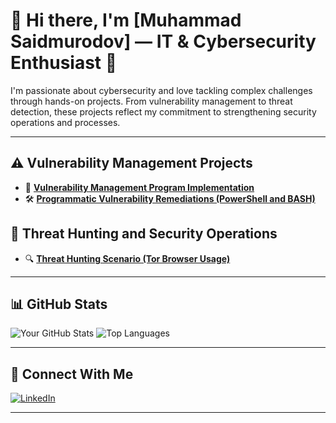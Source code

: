 
# 👋 Hi there, I'm [Muhammad Saidmurodov] — IT & Cybersecurity Enthusiast 🔐

I'm passionate about cybersecurity and love tackling complex challenges through hands-on projects. From vulnerability management to threat detection, these projects reflect my commitment to strengthening security operations and processes.

---

## ⚠️ Vulnerability Management Projects

- 🔧 **[Vulnerability Management Program Implementation](https://github.com/Muhammad-Repo/Vulnerability-Management)**
- 🛠️ **[Programmatic Vulnerability Remediations (PowerShell and BASH)](https://github.com/Muhammad-Repo/Vulnerability-Management)**

## 🚨 Threat Hunting and Security Operations

- 🔍 **[Threat Hunting Scenario (Tor Browser Usage)](https://github.com/Muhammad-Repo/Vulnerability-Management)**

---

## 📊 GitHub Stats

![Your GitHub Stats](https://github-readme-stats.vercel.app/api?username=yourusername&show_icons=true&hide_title=true&count_private=true&theme=react)
![Top Languages](https://github-readme-stats.vercel.app/api/top-langs/?username=yourusername&layout=compact&theme=react)

---

## 🤳 Connect With Me

[![LinkedIn](https://img.shields.io/badge/-LinkedIn-0A66C2?style=flat-square&logo=linkedin&logoColor=white)](https://linkedin.com/in/your-profile)

<!-- Optional: Add your contact info or email here if comfortable -->

---

<!-- Badges are optional and can be added later as you earn certifications or achievements -->
